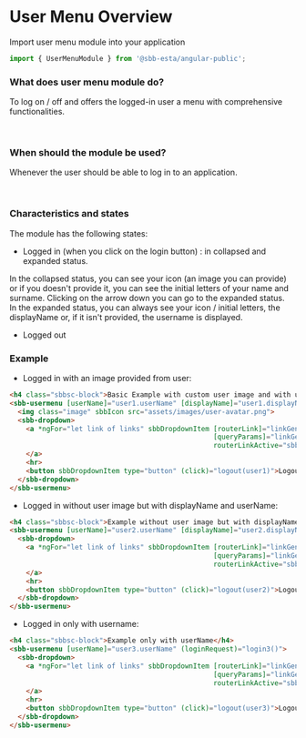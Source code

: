 # User Menu Overview

Import user menu module into your application

```ts
import { UserMenuModule } from '@sbb-esta/angular-public';
```

### What does user menu module do?

To log on / off and offers the logged-in user a menu with comprehensive functionalities.

<br>

### When should the module be used?

Whenever the user should be able to log in to an application.

<br>

### Characteristics and states

The module has the following states:

* Logged in (when you click on the login button) : in collapsed and expanded status.

In the collapsed status, you can see your icon (an image you can provide) or if you doesn't provide it, you can see the initial letters of your name and surname. Clicking on the arrow down you can go to the expanded status. <br>
In the expanded status, you can always see your icon / initial letters, the displayName or, if it isn't provided, the username is displayed.

* Logged out 

### Example 

* Logged in with an image provided from user:

```html
<h4 class="sbbsc-block">Basic Example with custom user image and with userName and displayName</h4>
<sbb-usermenu [userName]="user1.userName" [displayName]="user1.displayName" (loginRequest)="login()">
  <img class="image" sbbIcon src="assets/images/user-avatar.png">
  <sbb-dropdown>
    <a *ngFor="let link of links" sbbDropdownItem [routerLink]="linkGenerator(link.page).routerLink"
                                                  [queryParams]="linkGenerator(link.page).queryParams" 
                                                  routerLinkActive="sbb-selected">{{ link.text }}
    </a>
    <hr>
    <button sbbDropdownItem type="button" (click)="logout(user1)">Logout</button>
  </sbb-dropdown>
</sbb-usermenu>
```

* Logged in without user image but with displayName and userName:

```html
<h4 class="sbbsc-block">Example without user image but with displayName and userName</h4>
<sbb-usermenu [userName]="user2.userName" [displayName]="user2.displayName" (loginRequest)="login2()">
  <sbb-dropdown>
    <a *ngFor="let link of links" sbbDropdownItem [routerLink]="linkGenerator(link.page).routerLink"
                                                  [queryParams]="linkGenerator(link.page).queryParams" 
                                                  routerLinkActive="sbb-selected">{{ link.text }}
    </a>
    <hr>
    <button sbbDropdownItem type="button" (click)="logout(user2)">Logout</button>
  </sbb-dropdown>
</sbb-usermenu>
 ```

 * Logged in only with username:
  
```html
<h4 class="sbbsc-block">Example only with userName</h4>
<sbb-usermenu [userName]="user3.userName" (loginRequest)="login3()">
  <sbb-dropdown>
    <a *ngFor="let link of links" sbbDropdownItem [routerLink]="linkGenerator(link.page).routerLink"
                                                  [queryParams]="linkGenerator(link.page).queryParams" 
                                                  routerLinkActive="sbb-selected">{{ link.text }}
    </a>
    <hr>
    <button sbbDropdownItem type="button" (click)="logout(user3)">Logout</button>
  </sbb-dropdown>
</sbb-usermenu>
```
